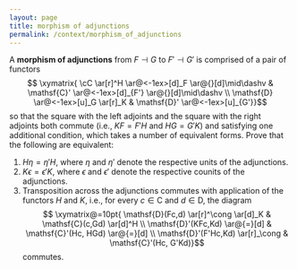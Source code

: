 ```yaml
---
layout: page
title: morphism of adjunctions
permalink: /context/morphism_of_adjunctions
---
```

A **morphism of adjunctions** from $F \dashv G$ to $F' \dashv G'$ is comprised of a pair of functors
$$ \xymatrix{ \cC \ar[r]^H \ar@<-1ex>[d]_F \ar@{}[d]\mid\dashv & \mathsf{C}' \ar@<-1ex>[d]_{F'} \ar@{}[d]\mid\dashv \\ \mathsf{D} \ar@<-1ex>[u]_G \ar[r]_K & \mathsf{D}' \ar@<-1ex>[u]_{G'}}$$ so that the square with the left adjoints and the square with the right adjoints both commute (i.e., $KF=F'H$ and $HG = G'K$) and satisfying one additional condition, which takes a number of equivalent forms. Prove that the following are equivalent:
1. $H\eta = \eta' H$, where $\eta$ and $\eta'$ denote the respective units of the adjunctions.
2. $K\epsilon = \epsilon' K$, where $\epsilon$ and $\epsilon'$ denote the respective counits of the adjunctions.
3. Transposition across the adjunctions commutes with application of the functors $H$ and $K$, i.e., for every $c \in \mathsf{C}$ and $d \in \mathsf{D}$, the diagram
$$ \xymatrix@=10pt{ \mathsf{D}(Fc,d) \ar[r]^\cong \ar[d]_K & \mathsf{C}(c,Gd) \ar[d]^H \\ \mathsf{D}'(KFc,Kd) \ar@{=}[d] & \mathsf{C}'(Hc, HGd) \ar@{=}[d] \\ \mathsf{D}'(F'Hc,Kd) \ar[r]_\cong & \mathsf{C}'(Hc, G'Kd)}$$ commutes.

